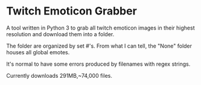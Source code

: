 # Twitch Emoticon Grabber

A tool written in Python 3 to grab all twitch emoticon images in their highest resolution and download them into a folder.

The folder are organized by set #'s. From what I can tell, the "None" folder houses all global emotes.

It's normal to have some errors produced by filenames with regex strings.

Currently downloads 291MB,~74,000 files.
